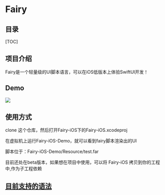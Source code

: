 # Fairy



## 目录

[TOC]



## 项目介绍

Fairy是一个轻量级的UI脚本语言，可以在iOS低版本上体验SwiftUI开发！



## Demo

<img src="/uploads/fairy.gif" align=center>



## 使用方式

clone 这个仓库，然后打开Fairy-iOS下的Fairy-iOS.xcodeproj

在虚拟机上运行Fairy-iOS-Demo，就可以看到fairy脚本渲染出的UI

脚本位于：Fairy-iOS-Demo/Resource/test.far


目前还处在beta版本，如果想在项目中使用，可以将 Fairy-iOS 拷贝到你的工程中,作为子工程依赖


## [目前支持的语法](/doc.md)



